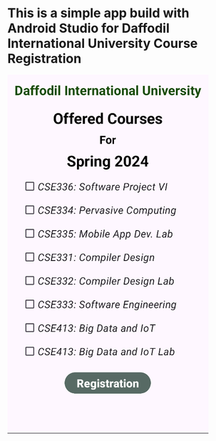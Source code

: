 # This is a simple app build with Android Studio for Daffodil International University Course Registration
![Preview of the Application](preview.png)
